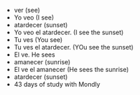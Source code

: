 * ver (see) 
* Yo veo (I see)
* atardecer (sunset)
* Yo veo el atardecer. (I see the sunset)
* Tu ves (You see)
* Tu ves el atardecer. (YOu see the sunset)
* El ve. He sees 
* amanecer (sunrise)
* El ve el amanecer (He sees the sunrise)
* atardecer (sunset)
* 43 days of study with Mondly 
